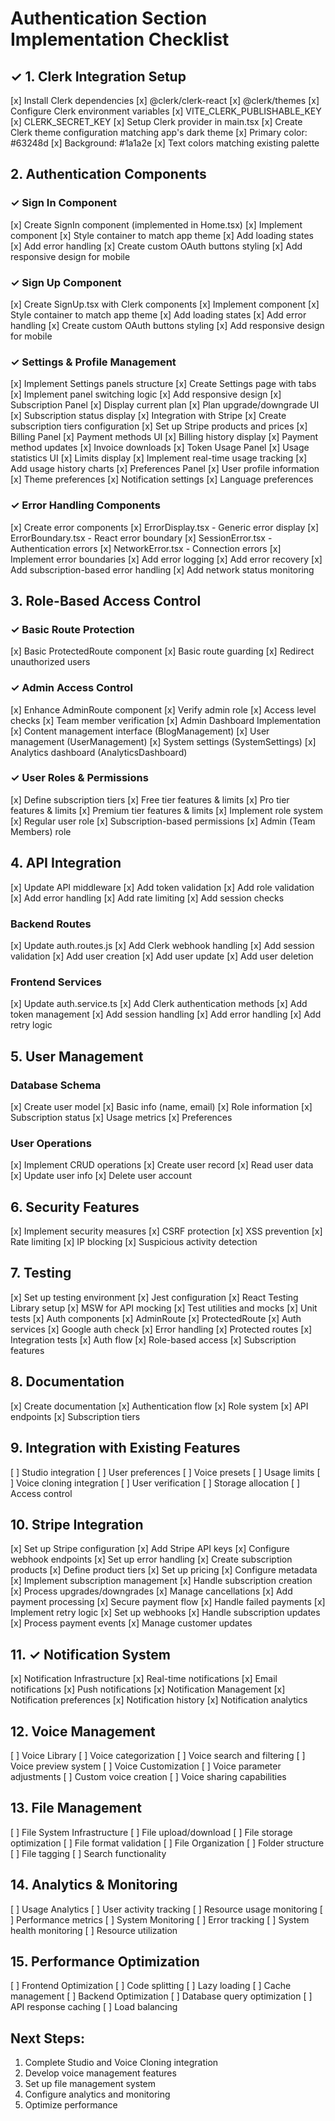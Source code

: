 # Authentication Section Implementation Checklist

## ✓ 1. Clerk Integration Setup
[x] Install Clerk dependencies
  [x] @clerk/clerk-react
  [x] @clerk/themes
[x] Configure Clerk environment variables
  [x] VITE_CLERK_PUBLISHABLE_KEY
  [x] CLERK_SECRET_KEY
[x] Setup Clerk provider in main.tsx
[x] Create Clerk theme configuration matching app's dark theme
  [x] Primary color: #63248d
  [x] Background: #1a1a2e
  [x] Text colors matching existing palette

## 2. Authentication Components
### ✓ Sign In Component
[x] Create SignIn component (implemented in Home.tsx)
  [x] Implement <SignIn/> component
  [x] Style container to match app theme
  [x] Add loading states
  [x] Add error handling
  [x] Create custom OAuth buttons styling
  [x] Add responsive design for mobile

### ✓ Sign Up Component
[x] Create SignUp.tsx with Clerk components
  [x] Implement <SignUp/> component
  [x] Style container to match app theme
  [x] Add loading states
  [x] Add error handling
  [x] Create custom OAuth buttons styling
  [x] Add responsive design for mobile

### ✓ Settings & Profile Management
[x] Implement Settings panels structure
  [x] Create Settings page with tabs
  [x] Implement panel switching logic
  [x] Add responsive design
[x] Subscription Panel
  [x] Display current plan
  [x] Plan upgrade/downgrade UI
  [x] Subscription status display
  [x] Integration with Stripe
  [x] Create subscription tiers configuration
  [x] Set up Stripe products and prices
[x] Billing Panel
  [x] Payment methods UI
  [x] Billing history display
  [x] Payment method updates
  [x] Invoice downloads
[x] Token Usage Panel
  [x] Usage statistics UI
  [x] Limits display
  [x] Implement real-time usage tracking
  [x] Add usage history charts
[x] Preferences Panel
  [x] User profile information
  [x] Theme preferences
  [x] Notification settings
  [x] Language preferences

### ✓ Error Handling Components
[x] Create error components
  [x] ErrorDisplay.tsx - Generic error display
  [x] ErrorBoundary.tsx - React error boundary
  [x] SessionError.tsx - Authentication errors
  [x] NetworkError.tsx - Connection errors
[x] Implement error boundaries
[x] Add error logging
[x] Add error recovery
[x] Add subscription-based error handling
[x] Add network status monitoring

## 3. Role-Based Access Control
### ✓ Basic Route Protection
[x] Basic ProtectedRoute component
[x] Basic route guarding
[x] Redirect unauthorized users

### ✓ Admin Access Control
[x] Enhance AdminRoute component
  [x] Verify admin role
  [x] Access level checks
  [x] Team member verification
[x] Admin Dashboard Implementation
  [x] Content management interface (BlogManagement)
  [x] User management (UserManagement)
  [x] System settings (SystemSettings)
  [x] Analytics dashboard (AnalyticsDashboard)

### ✓ User Roles & Permissions
[x] Define subscription tiers
  [x] Free tier features & limits
  [x] Pro tier features & limits
  [x] Premium tier features & limits
[x] Implement role system
  [x] Regular user role
  [x] Subscription-based permissions
  [x] Admin (Team Members) role

## 4. API Integration
[x] Update API middleware
  [x] Add token validation
  [x] Add role validation
  [x] Add error handling
  [x] Add rate limiting
  [x] Add session checks

### Backend Routes
[x] Update auth.routes.js
  [x] Add Clerk webhook handling
  [x] Add session validation
  [x] Add user creation
  [x] Add user update
  [x] Add user deletion

### Frontend Services
[x] Update auth.service.ts
  [x] Add Clerk authentication methods
  [x] Add token management
  [x] Add session handling
  [x] Add error handling
  [x] Add retry logic

## 5. User Management
### Database Schema
[x] Create user model
  [x] Basic info (name, email)
  [x] Role information
  [x] Subscription status
  [x] Usage metrics
  [x] Preferences

### User Operations
[x] Implement CRUD operations
  [x] Create user record
  [x] Read user data
  [x] Update user info
  [x] Delete user account

## 6. Security Features
[x] Implement security measures
  [x] CSRF protection
  [x] XSS prevention
  [x] Rate limiting
  [x] IP blocking
  [x] Suspicious activity detection

## 7. Testing
[x] Set up testing environment
  [x] Jest configuration
  [x] React Testing Library setup
  [x] MSW for API mocking
  [x] Test utilities and mocks
[x] Unit tests
  [x] Auth components
    [x] AdminRoute
    [x] ProtectedRoute
  [x] Auth services
    [x] Google auth check
    [x] Error handling
  [x] Protected routes
[x] Integration tests
  [x] Auth flow
  [x] Role-based access
  [x] Subscription features

## 8. Documentation
[x] Create documentation
  [x] Authentication flow
  [x] Role system
  [x] API endpoints
  [x] Subscription tiers

## 9. Integration with Existing Features
[ ] Studio integration
  [ ] User preferences
  [ ] Voice presets
  [ ] Usage limits
[ ] Voice cloning integration
  [ ] User verification
  [ ] Storage allocation
  [ ] Access control

## 10. Stripe Integration
[x] Set up Stripe configuration
  [x] Add Stripe API keys
  [x] Configure webhook endpoints
  [x] Set up error handling
[x] Create subscription products
  [x] Define product tiers
  [x] Set up pricing
  [x] Configure metadata
[x] Implement subscription management
  [x] Handle subscription creation
  [x] Process upgrades/downgrades
  [x] Manage cancellations
[x] Add payment processing
  [x] Secure payment flow
  [x] Handle failed payments
  [x] Implement retry logic
[x] Set up webhooks
  [x] Handle subscription updates
  [x] Process payment events
  [x] Manage customer updates

## 11. ✓ Notification System
[x] Notification Infrastructure
  [x] Real-time notifications
  [x] Email notifications
  [x] Push notifications
[x] Notification Management
  [x] Notification preferences
  [x] Notification history
  [x] Notification analytics

## 12. Voice Management
[ ] Voice Library
  [ ] Voice categorization
  [ ] Voice search and filtering
  [ ] Voice preview system
[ ] Voice Customization
  [ ] Voice parameter adjustments
  [ ] Custom voice creation
  [ ] Voice sharing capabilities

## 13. File Management
[ ] File System Infrastructure
  [ ] File upload/download
  [ ] File storage optimization
  [ ] File format validation
[ ] File Organization
  [ ] Folder structure
  [ ] File tagging
  [ ] Search functionality

## 14. Analytics & Monitoring
[ ] Usage Analytics
  [ ] User activity tracking
  [ ] Resource usage monitoring
  [ ] Performance metrics
[ ] System Monitoring
  [ ] Error tracking
  [ ] System health monitoring
  [ ] Resource utilization

## 15. Performance Optimization
[ ] Frontend Optimization
  [ ] Code splitting
  [ ] Lazy loading
  [ ] Cache management
[ ] Backend Optimization
  [ ] Database query optimization
  [ ] API response caching
  [ ] Load balancing

## Next Steps:
1. Complete Studio and Voice Cloning integration
2. Develop voice management features
3. Set up file management system
4. Configure analytics and monitoring
5. Optimize performance
